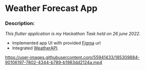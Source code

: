 # Weather Forecast App

### Description:

_This flutter application is my Hackathon Task held on 26 june 2022._
- Implemented app UI with provided [Figma](https://www.figma.com/file/DTlZG2aTpXGTUpnw0tDmKp/weather-app) url
- Integrated [WeatherAPI](https://www.weatherapi.com/docs/).

https://user-images.githubusercontent.com/55941433/185309884-90106197-7802-4344-b789-b1983dd2124a.mp4

